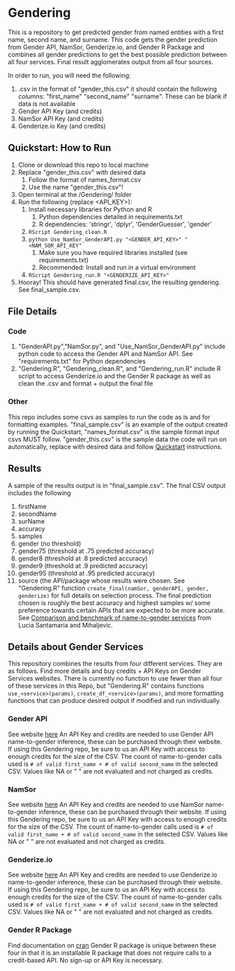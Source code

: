 # Gendering
This is a repository to get predicted gender from named entities with a first name, second name, and surname. This code gets the gender prediction from Gender API, NamSor, Genderize.io, and Gender R Package and combines all gender predictions to get the best possible prediction between all four services. Final result agglomerates output from all four sources.

In order to run, you will need the following:
1. .csv in the format of "gender_this.csv" it should contain the following columns: "first_name" "second_name" "surname". These can be blank if data is not available
2. Gender API Key (and credits)
3. NamSor API Key (and credits)
4. Genderize.io Key (and credits)

## Quickstart: How to Run
1. Clone or download this repo to local machine
2. Replace "gender_this.csv" with desired data
    1. Follow the format of names_format.csv
    2. Use the name "gender_this.csv"!
3. Open terminal at the /Gendering/ folder
4. Run the following (replace <API_KEY>):
    1. Install necessary libraries for Python and R
        1. Python dependencies detailed in requirements.txt
        2. R dependencies: 'stringr', 'dplyr', 'GenderGuesser', 'gender'
    3. `RScript Gendering_clean.R`
    4. `python Use_NamSor_GenderAPI.py "<GENDER_API_KEY>" "<NAM_SOR_API_KEY"`
        1. Make sure you have required libraries installed (see requirements.txt)
        2. Recommended: Install and run in a virtual environment
    5. `RScript Gendering_run.R "<GENDERIZE_API_KEY>"`
5. Hooray! This should have generated final.csv, the resulting gendering. See final_sample.csv.

## File Details
### Code
1. "GenderAPI.py","NamSor.py", and "Use_NamSor_GenderAPI.py" include python code to access the Gender API and NamSor API. See "requirements.txt" for Python dependencies
2. "Gendering.R", "Gendering_clean.R", and "Gendering_run.R" include R script to access Genderize.io and the Gender R package as well as clean the .csv and format + output the final file
### Other
This repo includes some csvs as samples to run the code as is and for formatting examples. "final_sample.csv" is an example of the output created by running the Quickstart, "names_format.csv" is the sample format input csvs MUST follow. "gender_this.csv" is the sample data the code will run on automatically, replace with desired data and follow [Quickstart](##heading-1 "Goto quickstart") instructions.

## Results
A sample of the results output is in "final_sample.csv". The final CSV output includes the following
1. firstName
2. secondName
3. surName
4. accuracy
5. samples
6. gender (no threshold)
7. gender75 (threshold at .75 predicted accuracy)
8. gender8 (threshold at .8 predicted accuracy)
9. gender9 (threshold at .9 predicted accuracy)
10. gender95 (threshold at .95 predicted accuracy)
11. source (the API/package whose results were chosen. See "Gendering.R" function `create_final(namSor, genderAPI, gender, genderize)` for full details on selection process. The final prediction chosen is roughly the best accuracy and highest samples w/ some preference towards certain APIs that are expected to be more accurate. See [Comparison and benchmark of name-to-gender services](https://peerj.com/articles/cs-156/) from Lucia Santamaria and Mihaljevic. 

## Details about Gender Services
This repository combines the results from four different services. They are as follows. Find more details and buy credits + API Keys on Gender Services websites. There is currently no function to use fewer than all four of these services in this Repo, but "Gendering.R" contains functions `use_<service>(params)`, `create_df_<service>(params)`, and more formatting functions that can produce desired output if modified and run individually.
### Gender API
See website [here](https://gender-api.com/)
An API Key and credits are needed to use Gender API name-to-gender inference, these can be purchased through their website. If using this Gendering repo, be sure to us an API Key with access to enough credits for the size of the CSV. The count of name-to-gender calls used is `# of valid first_name + # of valid second_name` in the selected CSV. Values like NA or " " are not evaluated and not charged as credits.
### NamSor
See website [here](https://namsor.app/)
An API Key and credits are needed to use NamSor name-to-gender inference, these can be purchased through their website. If using this Gendering repo, be sure to us an API Key with access to enough credits for the size of the CSV. The count of name-to-gender calls used is `# of valid first_name + # of valid second_name` in the selected CSV. Values like NA or " " are not evaluated and not charged as credits.
### Genderize.io
See website [here](https://genderize.io/)
An API Key and credits are needed to use Genderize.io name-to-gender inference, these can be purchased through their website. If using this Gendering repo, be sure to us an API Key with access to enough credits for the size of the CSV. The count of name-to-gender calls used is `# of valid first_name + # of valid second_name` in the selected CSV. Values like NA or " " are not evaluated and not charged as credits.
### Gender R Package
Find documentation on [cran](https://cran.r-project.org/web/packages/gender/index.html)
Gender R package is unique between these four in that it is an installable R package that does not require calls to a credit-based API. No sign-up or API Key is necessary.
